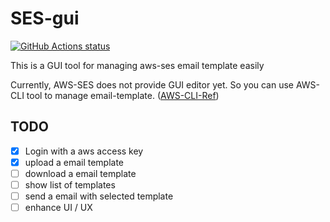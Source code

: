 # SES-gui

<p align="left">
  <a href="https://github.com/blackironj/ses-gui/actions"><img alt="GitHub Actions status" src="https://github.com/actions/setup-go/workflows/build-test/badge.svg"></a>
</p>

This is a GUI tool for managing aws-ses email template easily

Currently, AWS-SES does not provide GUI editor yet.  So you can use AWS-CLI tool to manage email-template. ([AWS-CLI-Ref](https://awscli.amazonaws.com/v2/documentation/api/latest/index.html))

## TODO
- [x] Login with a aws access key
- [x] upload a email template
- [ ] download a email template
- [ ] show list of templates
- [ ] send a email with selected template
- [ ] enhance UI / UX